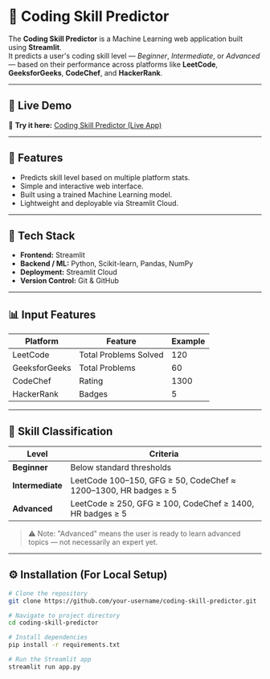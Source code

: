 # 🧠 Coding Skill Predictor

The **Coding Skill Predictor** is a Machine Learning web application built using **Streamlit**.  
It predicts a user's coding skill level — *Beginner*, *Intermediate*, or *Advanced* — based on their performance across platforms like **LeetCode**, **GeeksforGeeks**, **CodeChef**, and **HackerRank**.

---

## 🚀 Live Demo  
🎯 **Try it here:** [Coding Skill Predictor (Live App)](https://codingskillpredictor-fusudw95jpr5vogbmhdu2m.streamlit.app/)

---

## 🧩 Features
- Predicts skill level based on multiple platform stats.  
- Simple and interactive web interface.  
- Built using a trained Machine Learning model.  
- Lightweight and deployable via Streamlit Cloud.

---

## 🧠 Tech Stack
- **Frontend:** Streamlit  
- **Backend / ML:** Python, Scikit-learn, Pandas, NumPy  
- **Deployment:** Streamlit Cloud  
- **Version Control:** Git & GitHub  

---

## 📊 Input Features
| Platform | Feature | Example |
|-----------|----------|----------|
| LeetCode | Total Problems Solved | 120 |
| GeeksforGeeks | Total Problems | 60 |
| CodeChef | Rating | 1300 |
| HackerRank | Badges | 5 |

---

## 🧮 Skill Classification
| Level | Criteria |
|--------|-----------|
| **Beginner** | Below standard thresholds |
| **Intermediate** | LeetCode 100–150, GFG ≥ 50, CodeChef ≈ 1200–1300, HR badges ≥ 5 |
| **Advanced** | LeetCode ≥ 250, GFG ≥ 100, CodeChef ≥ 1400, HR badges ≥ 5 |

> ⚠️ Note: "Advanced" means the user is ready to learn advanced topics — not necessarily an expert yet.

---

## ⚙️ Installation (For Local Setup)

```bash
# Clone the repository
git clone https://github.com/your-username/coding-skill-predictor.git

# Navigate to project directory
cd coding-skill-predictor

# Install dependencies
pip install -r requirements.txt

# Run the Streamlit app
streamlit run app.py
